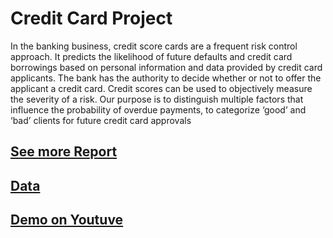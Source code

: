 ﻿# Credit Card Project
 
 In the banking business, credit score cards are a frequent risk control approach. It
predicts the likelihood of future defaults and credit card borrowings based on personal
information and data provided by credit card applicants. The bank has the authority to decide
whether or not to offer the applicant a credit card. Credit scores can be used to objectively
measure the severity of a risk. Our purpose is to distinguish multiple factors that influence the
probability of overdue payments, to categorize ‘good’ and ‘bad’ clients for future credit card
approvals

## [See more Report](https://github.com/nguyenduongkhai/Creadit_Card_Approval/blob/5e06b083a9960e3ed67733014ed11e8cc1e83e48/Project%20Report%20-%20CP3403.pdf)
## [Data](https://www.kaggle.com/datasets/rikdifos/credit-card-approval-prediction)
## [Demo on Youtuve](https://youtu.be/9j48ieeJvUE)
